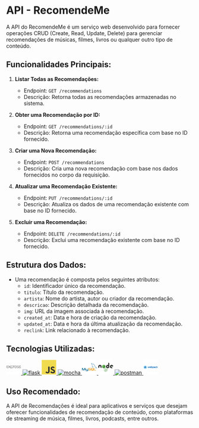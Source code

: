 # API - RecomendeMe


A API do RecomendeMe é um serviço web desenvolvido para fornecer operações CRUD (Create, Read, Update, Delete) para gerenciar recomendações de músicas, filmes, livros ou qualquer outro tipo de conteúdo.

## Funcionalidades Principais:

1. **Listar Todas as Recomendações:**
   - Endpoint: `GET /recommendations`
   - Descrição: Retorna todas as recomendações armazenadas no sistema.

2. **Obter uma Recomendação por ID:**
   - Endpoint: `GET /recommendations/:id`
   - Descrição: Retorna uma recomendação específica com base no ID fornecido.

3. **Criar uma Nova Recomendação:**
   - Endpoint: `POST /recommendations`
   - Descrição: Cria uma nova recomendação com base nos dados fornecidos no corpo da requisição.

4. **Atualizar uma Recomendação Existente:**
   - Endpoint: `PUT /recommendations/:id`
   - Descrição: Atualiza os dados de uma recomendação existente com base no ID fornecido.

5. **Excluir uma Recomendação:**
   - Endpoint: `DELETE /recommendations/:id`
   - Descrição: Exclui uma recomendação existente com base no ID fornecido.

## Estrutura dos Dados:

- Uma recomendação é composta pelos seguintes atributos:
  - `id`: Identificador único da recomendação.
  - `titulo`: Título da recomendação.
  - `artista`: Nome do artista, autor ou criador da recomendação.
  - `descricao`: Descrição detalhada da recomendação.
  - `img`: URL da imagem associada à recomendação.
  - `created_at`: Data e hora de criação da recomendação.
  - `updated_at`: Data e hora da última atualização da recomendação.
  - `reclink`: Link relacionado à recomendação.

## Tecnologias Utilizadas:
<p align="left"> <a href="https://expressjs.com" target="_blank" rel="noreferrer"> <img src="https://raw.githubusercontent.com/devicons/devicon/master/icons/express/express-original-wordmark.svg" alt="express" width="40" height="40"/> </a> <a href="https://flask.palletsprojects.com/" target="_blank" rel="noreferrer"> <img src="https://www.vectorlogo.zone/logos/pocoo_flask/pocoo_flask-icon.svg" alt="flask" width="40" height="40"/> </a> <a href="https://developer.mozilla.org/en-US/docs/Web/JavaScript" target="_blank" rel="noreferrer"> <img src="https://raw.githubusercontent.com/devicons/devicon/master/icons/javascript/javascript-original.svg" alt="javascript" width="40" height="40"/> </a> <a href="https://mochajs.org" target="_blank" rel="noreferrer"> <img src="https://www.vectorlogo.zone/logos/mochajs/mochajs-icon.svg" alt="mocha" width="40" height="40"/> </a> <a href="https://www.mysql.com/" target="_blank" rel="noreferrer"> <img src="https://raw.githubusercontent.com/devicons/devicon/master/icons/mysql/mysql-original-wordmark.svg" alt="mysql" width="40" height="40"/> </a> <a href="https://nodejs.org" target="_blank" rel="noreferrer"> <img src="https://raw.githubusercontent.com/devicons/devicon/master/icons/nodejs/nodejs-original-wordmark.svg" alt="nodejs" width="40" height="40"/> </a> <a href="https://postman.com" target="_blank" rel="noreferrer"> <img src="https://www.vectorlogo.zone/logos/getpostman/getpostman-icon.svg" alt="postman" width="40" height="40"/> </a> <a href="https://webpack.js.org" target="_blank" rel="noreferrer"> <img src="https://raw.githubusercontent.com/devicons/devicon/d00d0969292a6569d45b06d3f350f463a0107b0d/icons/webpack/webpack-original-wordmark.svg" alt="webpack" width="40" height="40"/> </a> </p>


## Uso Recomendado:

A API de Recomendações é ideal para aplicativos e serviços que desejam oferecer funcionalidades de recomendação de conteúdo, como plataformas de streaming de música, filmes, livros, podcasts, entre outros.
